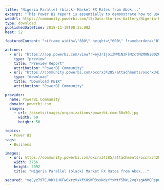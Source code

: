 ```yaml
---
title: "Nigeria Parallel (black) Market FX Rates from Abok..."
excerpt: "This Power BI report is essentially to demonstrate how to use Power BI to pull data from a website and transform/clean it via PowerQuery (Query"
webUrl: https://community.powerbi.com/t5/Data-Stories-Gallery/Nigeria-Parallel-black-Market-FX-Rates-from-Abokifx-com/m-p/568355
type: download
publishedDateTime: 2018-11-19T00:25:00Z
heat: 52

featuredContent: "<iframe width=\"800\" height=\"600\" frameborder=\"0\" src=\"https://app.powerbi.com/view?r=eyJrIjoiZWM1NzFlMzctM2M0Ni00ZGEzLWE0NjAtNjU5MjE2Y2ZhZTg4IiwidCI6IjgwZTlhM2Y3LTZhNTQtNDQ2OS05NTlhLWQ2MWFhNTM4Y2M4ZiIsImMiOjh9\"></iframe>"

actions:
  - url: "https://app.powerbi.com/view?r=eyJrIjoiZWM1NzFlMzctM2M0Ni00ZGEzLWE0NjAtNjU5MjE2Y2ZhZTg4IiwidCI6IjgwZTlhM2Y3LTZhNTQtNDQ2OS05NTlhLWQ2MWFhNTM4Y2M4ZiIsImMiOjh9"
    type: "preview"
    title: "Preview Report"
    attribution: "PowerBI Community"
  - url: "https://community.powerbi.com/oxcrx34285/attachments/oxcrx34285/DataStoriesGallery/2372/2/abokifx.pbix"
    type: "download"
    title: "Download PBIX"
    attribution: "PowerBI Community"

provider:
  name: PowerBI Community
  domain: powerbi.com
  images:
    - url: /assets/images/organizations/powerbi.com-50x50.jpg
      width: 50
      height: 50

topics:
  - Power BI
tags:
  - Business

images:
  - url: https://community.powerbi.com/oxcrx34285/attachments/oxcrx34285/DataStoriesGallery/2372/1/abokifx%20pbi.jpg
    width: 3756
    height: 2092
    title: "Nigeria Parallel (black) Market FX Rates from Abok..."

secured: "vgEyz79TEU0DY1HXFw0xrzVxkfKUSWR3sxNdzYYxWtf5hWL2vgYzgANMERsp8/T9BiHJVtebDozblI9xLwtm7bQw2IWAi9FOu0ZIILOadinDFkZZsfVifLyGUBmiUn9Z9c0NScr8aJOyUxaEQ/VQY3ZUm2PAogJg7ohUYHYPDsbOGgoE37VlFfOHPShKRO9RKZ1xAtVMjT6R5r+YzzeEqRRjbr6c1sSwMLLNhhZbZfNfbFWbMicw/TjbGLZjVDDj6Ahyg1cv2+FK6doFex8w93IJpCjNPFDlAhZpmlMyWPPPail1RF7wZ8ZEuy9GNwNvjMCM1P8J37HBAhK7Wfq7fiDdytP7CTMT5XhhQcZGUGejhtSZPlB9pwD3TlgNf4hI+rocnqE2pw9WUh9IkXFOzxrb0sCcaT65851/YmYKCpg=;IQMEYvT62igTATMjdtlNXA=="
---
```


